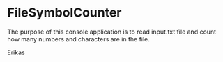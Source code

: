 # FileSymbolCounter

The purpose of this console application is to read input.txt file and count how many numbers and characters are in the file.

Erikas
